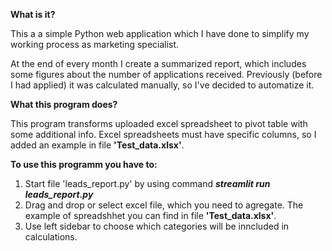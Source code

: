 **What is it?**

This a a simple Python web application which I have done to simplify my working process as marketing specialist.

At the end of every month I create a summarized report, which includes some figures about the number of applications received.
Previously (before I had applied) it was calculated manually, so I've decided to automatize it.

**What this program does?**

This program transforms uploaded excel spreadsheet to pivot table with some additional info.
Excel spreadsheets must have specific columns, so I added an example in file **'Test_data.xlsx'**.

**To use this programm you have to:**

1) Start file 'leads_report.py' by using command **_streamlit run leads_report.py_**
2) Drag and drop or select excel file, which you need to agregate. The example of spreadshhet you can find in file **'Test_data.xlsx'**.
3) Use left sidebar to choose which categories will be inncluded in calculations.

